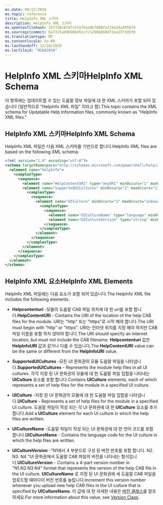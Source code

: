 ```yaml
---
ms.date: 09/12/2016
ms.topic: reference
title: HelpInfo XML 스키마
description: HelpInfo XML 스키마
ms.openlocfilehash: 157fd9c0f47c57efbaa9b7888fa174a34ad9567d
ms.sourcegitcommit: ba7315a496986451cfc1296b659d73ea2373d3f0
ms.translationtype: MT
ms.contentlocale: ko-KR
ms.lasthandoff: 12/10/2020
ms.locfileid: "92662010"
---
```

# <a name="helpinfo-xml-schema"></a><span data-ttu-id="fd415-103">HelpInfo XML 스키마</span><span class="sxs-lookup"><span data-stu-id="fd415-103">HelpInfo XML Schema</span></span>

<span data-ttu-id="fd415-104">이 항목에는 업데이트할 수 있는 도움말 정보 파일에 대 한 XML 스키마가 포함 되어 있습니다 (일반적으로 "HelpInfo XML 파일" 이라고 함).</span><span class="sxs-lookup"><span data-stu-id="fd415-104">This topic contains the XML schema for Updatable Help Information files, commonly known as "HelpInfo XML files."</span></span>

## <a name="helpinfo-xml-schema"></a><span data-ttu-id="fd415-105">HelpInfo XML 스키마</span><span class="sxs-lookup"><span data-stu-id="fd415-105">HelpInfo XML Schema</span></span>

<span data-ttu-id="fd415-106">HelpInfo XML 파일은 다음 XML 스키마를 기반으로 합니다.</span><span class="sxs-lookup"><span data-stu-id="fd415-106">HelpInfo XML files are based on the following XML schema.</span></span>

```xml
<?xml version="1.0" encoding="utf-8"?>
<schema targetNamespace="http://schemas.microsoft.com/powershell/help/2010/05" xmlns="http://www.w3.org/2001/XMLSchema">
  <element name="HelpInfo">
    <complexType>
      <sequence>
        <element name="HelpContentURI" type="anyURI" minOccurs="1" maxOccurs="1" />
        <element name="SupportedUICultures" minOccurs="1" maxOccurs="1">
          <complexType>
            <sequence>
              <element name="UICulture" minOccurs="1" maxOccurs="unbounded">
                <complexType>
                  <sequence>
                    <element name="UICultureName" type="language" minOccurs="1" maxOccurs="1" />
                    <element name="UICultureVersion" type="string" minOccurs="1" maxOccurs="1" />
                  </sequence>
                </complexType>
              </element>
            </sequence>
          </complexType>
        </element>
      </sequence>
    </complexType>
  </element>
</schema>
```

## <a name="helpinfo-xml-elements"></a><span data-ttu-id="fd415-107">HelpInfo XML 요소</span><span class="sxs-lookup"><span data-stu-id="fd415-107">HelpInfo XML Elements</span></span>

<span data-ttu-id="fd415-108">HelpInfo XML 파일에는 다음 요소가 포함 되어 있습니다.</span><span class="sxs-lookup"><span data-stu-id="fd415-108">The HelpInfo XML file includes the following elements.</span></span>

- <span data-ttu-id="fd415-109">**Helpcontenturi** -모듈의 도움말 CAB 파일 위치에 대 한 uri를 포함 합니다.</span><span class="sxs-lookup"><span data-stu-id="fd415-109">**HelpContentURI** - Contains the URI of the location of the help CAB files for the module.</span></span> <span data-ttu-id="fd415-110">URI는 "http" 또는 "https"로 시작 해야 합니다.</span><span class="sxs-lookup"><span data-stu-id="fd415-110">The URI must begin with "http" or "https".</span></span> <span data-ttu-id="fd415-111">URI는 인터넷 위치를 지정 해야 하지만 CAB 파일 이름을 포함 하지 않아야 합니다.</span><span class="sxs-lookup"><span data-stu-id="fd415-111">The URI should specify an internet location, but must not include the CAB filename.</span></span> <span data-ttu-id="fd415-112">**Helpcontenturi** 값은 **HelpInfoURI** 값과 같거나 다를 수 있습니다.</span><span class="sxs-lookup"><span data-stu-id="fd415-112">The **HelpContentURI** value can be the same or different from the **HelpInfoURI** value.</span></span>

- <span data-ttu-id="fd415-113">**SupportedUICultures** -모든 UI 문화권의 모듈 도움말 파일을 나타냅니다.</span><span class="sxs-lookup"><span data-stu-id="fd415-113">**SupportedUICultures** - Represents the module help files in all UI cultures.</span></span> <span data-ttu-id="fd415-114">각각 지정 된 UI 문화권의 모듈에 대 한 도움말 파일 집합을 나타내는 **UICulture** 요소를 포함 합니다.</span><span class="sxs-lookup"><span data-stu-id="fd415-114">Contains **UICulture** elements, each of which represents a set of help files for the module in a specified UI culture.</span></span>

- <span data-ttu-id="fd415-115">**UICulture** -지정 된 UI 문화권의 모듈에 대 한 도움말 파일 집합을 나타냅니다.</span><span class="sxs-lookup"><span data-stu-id="fd415-115">**UICulture** - Represents a set of help files for the module in a specified UI culture.</span></span> <span data-ttu-id="fd415-116">도움말 파일이 작성 되는 각 UI 문화권에 대 한 **UICulture** 요소를 추가 합니다.</span><span class="sxs-lookup"><span data-stu-id="fd415-116">Add a **UICulture** element for each UI culture in which the help files are written.</span></span>

- <span data-ttu-id="fd415-117">**UICultureName** -도움말 파일이 작성 되는 UI 문화권에 대 한 언어 코드를 포함 합니다.</span><span class="sxs-lookup"><span data-stu-id="fd415-117">**UICultureName** - Contains the language code for the UI culture in which the help files are written.</span></span>

- <span data-ttu-id="fd415-118">**UICultureVersion** -"N1에서 4 부분으로 구성 된 버전 번호를 포함 합니다. N2. N3. N4 "UI 문화권에서 도움말 CAB 파일의 버전을 나타내는 형식입니다.</span><span class="sxs-lookup"><span data-stu-id="fd415-118">**UICultureVersion** - Contains a 4-part version number in "N1.N2.N3.N4" format that represents the version of the help CAB file in the UI culture.</span></span> <span data-ttu-id="fd415-119">**UICultureName** 로 지정 된 UI 문화권에 새 도움말 CAB 파일을 업로드할 때마다이 버전 번호를 늘립니다.</span><span class="sxs-lookup"><span data-stu-id="fd415-119">Increment this version number whenever you upload new help CAB files in the UI culture that is specified by **UICultureName**.</span></span> <span data-ttu-id="fd415-120">이 값에 대 한 자세한 내용은 [버전 클래스](/dotnet/api/system.version)를 참조 하세요.</span><span class="sxs-lookup"><span data-stu-id="fd415-120">For more information about this value, see [Version Class](/dotnet/api/system.version).</span></span>
